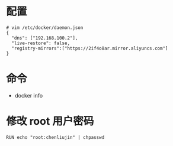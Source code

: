 # 配置

```
# vim /etc/docker/daemon.json
{
  "dns": ["192.168.100.2"],
  "live-restore": false,
  "registry-mirrors":["https://2if4o8ar.mirror.aliyuncs.com"]
}
```

# 命令
- docker info

# 修改 root 用户密码 
```
RUN echo "root:chenliujin" | chpasswd
```


